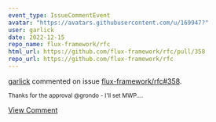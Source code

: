 ```yaml
---
event_type: IssueCommentEvent
avatar: "https://avatars.githubusercontent.com/u/169947?"
user: garlick
date: 2022-12-15
repo_name: flux-framework/rfc
html_url: https://github.com/flux-framework/rfc/pull/358
repo_url: https://github.com/flux-framework/rfc
---
```


<a href='https://github.com/garlick' target='_blank'>garlick</a> commented on issue <a href='https://github.com/flux-framework/rfc/pull/358' target='_blank'>flux-framework/rfc#358</a>.

<small>Thanks for the approval @grondo - I'll set MWP....</small>

<a href='https://github.com/flux-framework/rfc/pull/358' target='_blank'>View Comment</a>